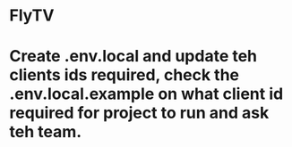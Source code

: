 # FlyTV


# Create .env.local and update teh clients ids required, check the .env.local.example on what client id required for project to run and ask teh team.
